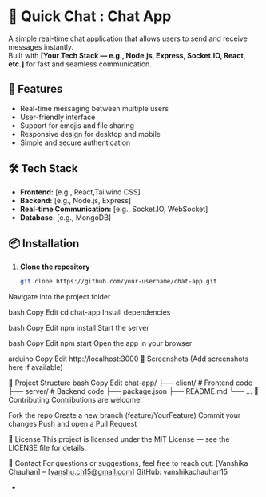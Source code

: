 # 💬 Quick Chat : Chat App

A simple real-time chat application that allows users to send and receive messages instantly.  
Built with **[Your Tech Stack — e.g., Node.js, Express, Socket.IO, React, etc.]** for fast and seamless communication.


## 🚀 Features
- Real-time messaging between multiple users
- User-friendly interface
- Support for emojis and file sharing
- Responsive design for desktop and mobile
- Simple and secure authentication


## 🛠️ Tech Stack
- **Frontend:** [e.g., React,Tailwind CSS]
- **Backend:** [e.g., Node.js, Express]
- **Real-time Communication:** [e.g., Socket.IO, WebSocket]
- **Database:** [e.g., MongoDB]


## 📦 Installation

1. **Clone the repository**
   ```bash
   git clone https://github.com/your-username/chat-app.git
Navigate into the project folder

bash
Copy
Edit
cd chat-app
Install dependencies

bash
Copy
Edit
npm install
Start the server

bash
Copy
Edit
npm start
Open the app in your browser

arduino
Copy
Edit
http://localhost:3000
📸 Screenshots
(Add screenshots here if available)

📂 Project Structure
bash
Copy
Edit
chat-app/
├── client/       # Frontend code
├── server/       # Backend code
├── package.json
├── README.md
└── ...
🤝 Contributing
Contributions are welcome!

Fork the repo
Create a new branch (feature/YourFeature)
Commit your changes
Push and open a Pull Request

📜 License
This project is licensed under the MIT License — see the LICENSE file for details.

📧 Contact
For questions or suggestions, feel free to reach out:
[Vanshika Chauhan] – [vanshu.ch15@gmail.com]
GitHub: vanshikachauhan15

-
